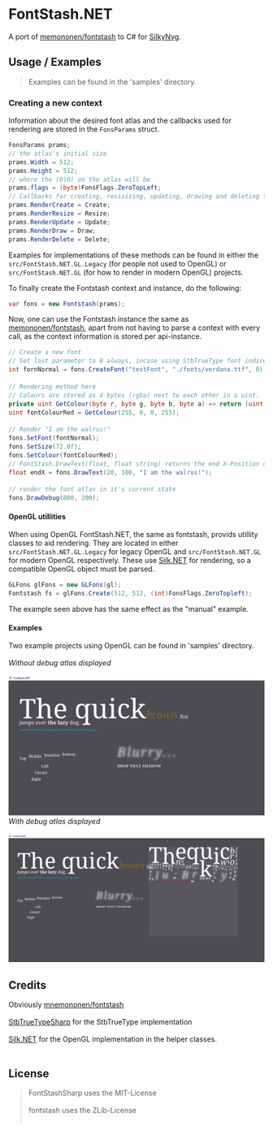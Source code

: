 # FontStash.NET
A port of [memononen/fontstash](https://github.com/memononen/fontstash) to C# for [SilkyNvg](https://github.com/MatijaBrown/SilkyNvg).

## Usage / Examples
> Examples can be found in the 'samples' directory.

### Creating a new context
Information about the desired font atlas and the callbacks used for rendering
are stored in the ```FonsParams``` struct.
```cs
FonsParams prams;
// the atlas's initial size
prams.Width = 512;
prams.Height = 512;
// where the (0|0) on the atlas will be
prams.flags = (byte)FonsFlags.ZeroTopLeft;
// Callbacks for creating, resisizing, updating, drawing and deleting the atlas
prams.RenderCreate = Create;
prams.RenderResize = Resize;
prams.RenderUpdate = Update;
prams.RenderDraw = Draw;
prams.RenderDelete = Delete;
```
Examples for implementations of these methods can be found in either the
``src/FontStash.NET.GL.Legacy`` (for people not used to OpenGL) or
``src/FontStash.NET.GL`` (for how to render in modern OpenGL) projects.

To finally create the Fontstash context and instance, do the following:
```cs
var fons = new Fontstash(prams);
```

Now, one can use the Fontstash instance the same as [memononen/fontstash](https://github.com/memononen/fontstash),
apart from not having to parse a context with every call, as the context information is stored per api-instance.
```cs
// Create a new font
// Set last parameter to 0 always, incase using StbTrueType font indices.
int fornNormal = fons.CreateFont("testFont", "./fonts/verdana.ttf", 0);

// Rendering method here
// Colours are stored as 4 bytes (rgba) next to each other in a uint.
private uint GetColour(byte r, byte g, byte b, byte a) => return (uint)((r) | (g << 8) | (b << 16) | (a << 24));
uint fontColourRed = GetColour(255, 0, 0, 255);

// Render "I am the walrus!"
fons.SetFont(fontNormal);
fons.SetSize(72.0f);
fons.SetColour(fontColourRed);
// FontStash.DrawText(float, float string) returns the end X-Position of the rendered string on the window.
float endX = fons.DrawText(20, 100, "I am the walrus!");

// render the font atlas in it's current state
fons.DrawDebug(800, 200);
```

#### OpenGL utillities
When using OpenGL FontStash.NET, the same as fontstash, provids utillity classes
to aid rendering. They are located in either ``src/FontStash.NET.GL.Legacy`` for legacy OpenGL
and ``src/FontStash.NET.GL`` for modern OpenGL respectively. These use [Silk.NET](https://github.com/dotnet/Silk.NET)
for rendering, so a compatible OpenGL object must be parsed.
```cs
GLFons glFons = new GLFons(gl);
Fontstash fs = glFons.Create(512, 512, (int)FonsFlags.ZeroTopleft);
```
The example seen above has the same effect as the "manual" example.

#### Examples
Two example projects using OpenGL can be found in 'samples' directory.<br/><br/>
*Without debug atlas displayed*<br/><br/>
![Example without Debug](/docs/images/example_nodebug.PNG)
*With debug atlas displayed*<br/><br/>
![Example without Debug](/docs/images/example_debug.PNG)

## Credits
Obviously [mnemononen/fontstash](https://github.com/memononen/fontstash)<br/><br/>
[StbTrueTypeSharp](https://github.com/StbSharp/StbTrueTypeSharp) for the StbTrueType implementation<br/><br/>
[Silk.NET](https://github.com/dotnet/Silk.NET) for the OpenGL implementation in the helper classes.<br/><br/>

## License
> FontStashSharp uses the MIT-License<br/><br/>
> fontstash uses the ZLib-License<br/><br/>